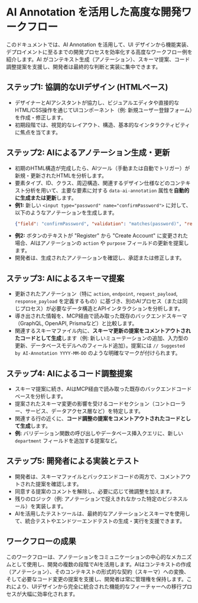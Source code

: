 # AI Annotation を活用した高度な開発ワークフロー

このドキュメントでは、AI Annotation を活用して、UI デザインから機能実装、デプロイメントに至るまでの開発プロセスを効率化する高度なワークフロー例を紹介します。AI がコンテキスト生成（アノテーション）、スキーマ提案、コード調整提案を支援し、開発者は最終的な判断と実装に集中できます。

## ステップ1: 協調的なUIデザイン (HTMLベース)

*   デザイナーとAIアシスタントが協力し、ビジュアルエディタや直接的なHTML/CSS操作を通じてUIコンポーネント（例: 新規ユーザー登録フォーム）を作成・修正します。
*   初期段階では、視覚的なレイアウト、構造、基本的なインタラクティビティに焦点を当てます。

## ステップ2: AIによるアノテーション生成・更新

*   初期のHTML構造が完成したら、AIツール（手動または自動でトリガー）が新規・更新されたHTMLを分析します。
*   要素タイプ、ID、クラス、周辺構造、関連するデザイン仕様などのコンテキスト分析を用いて、主要な要素に対する `data-ai-annotation` 属性を**自動的に生成または更新**します。
*   **例1:** 新しい `<input type="password" name="confirmPassword">` に対して、以下のようなアノテーションを生成します。
    ```json
    {"field": "confirmPassword", "validation": "matches(password)", "required": true}
    ```
*   **例2:** ボタンのテキストが "Register" から "Create Account" に変更された場合、AIはアノテーションの `action` や `purpose` フィールドの更新を提案します。
*   開発者は、生成されたアノテーションを確認し、承認または修正します。

## ステップ3: AIによるスキーマ提案

*   更新されたアノテーション（特に `action`, `endpoint`, `request_payload`, `response_payload` を定義するもの）に基づき、別のAIプロセス（または同じプロセス）が必要なデータ構造とAPIインタラクションを分析します。
*   導き出された情報を、MCP経由で読み取った既存のバックエンドスキーマ（GraphQL, OpenAPI, Prismaなど）と比較します。
*   関連するスキーマファイル内に、**スキーマ更新の提案をコメントアウトされたコードとして生成**します（例: 新しいミューテーションの追加、入力型の更新、データベースモデルへのフィールド追加）。提案には `// Suggested by AI-Annotation YYYY-MM-DD` のような明確なマークが付けられます。

## ステップ4: AIによるコード調整提案

*   スキーマ提案に続き、AIはMCP経由で読み取った既存のバックエンドコードベースを分析します。
*   提案されたスキーマ変更の影響を受けるコードセクション（コントローラー、サービス、データアクセス層など）を特定します。
*   関連する行の近くに、**コード調整の提案をコメントアウトされたコードとして生成**します。
*   **例:** バリデーション関数の呼び出しやデータベース挿入クエリに、新しい `department` フィールドを追加する提案など。

## ステップ5: 開発者による実装とテスト

*   開発者は、スキーマファイルとバックエンドコードの両方で、コメントアウトされた提案を確認します。
*   同意する提案のコメントを解除し、必要に応じて微調整を加えます。
*   残りのロジック（例: アノテーションで捉えきれなかった特定のビジネスルール）を実装します。
*   AIを活用したテストツールは、最終的なアノテーションとスキーマを使用して、統合テストやエンドツーエンドテストの生成・実行を支援できます。

## ワークフローの成果

このワークフローは、アノテーションをコミュニケーションの中心的なメカニズムとして使用し、開発の複数の段階でAIを活用します。AIはコンテキストの作成（アノテーション）、そのコンテキストの形式的な契約（スキーマ）への変換、そして必要なコード変更の提案を支援し、開発者は常に管理権を保持します。これにより、UIデザインから完全に統合された機能的なフィーチャーへの移行プロセスが大幅に効率化されます。